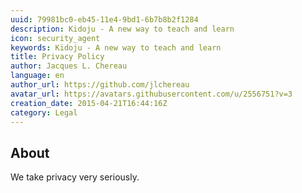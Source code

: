 ```yaml
---
uuid: 79981bc0-eb45-11e4-9bd1-6b7b8b2f1284
description: Kidoju - A new way to teach and learn
icon: security_agent
keywords: Kidoju - A new way to teach and learn
title: Privacy Policy
author: Jacques L. Chereau
language: en
author_url: https://github.com/jlchereau
avatar_url: https://avatars.githubusercontent.com/u/2556751?v=3
creation_date: 2015-04-21T16:44:16Z
category: Legal
---
```

## About
We take privacy very seriously.
